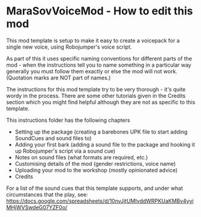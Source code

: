# MaraSovVoiceMod - How to edit this mod

This mod template is setup to make it easy to create a voicepack for a single new voice, 
using Robojumper's voice script.

As part of this it uses specific naming conventions for different parts of the mod - when 
the instructions tell you to name something in a particular way generally you must follow 
them exactly or else the mod will not work. (Quotation marks are NOT part of names.)

The instructions for this mod template try to be very thorough - it's quite wordy in 
the process.  There are some other tutorials given in the Credits section which you might 
find helpful although they are not as specific to this template. 

This instructions folder has the following chapters
 - Setting up the package (creating a barebones UPK file to start adding SoundCues and sound files to)
 - Adding your first bark (adding a sound file to the package and hooking it up Robojumper's script via a sound cue)
 - Notes on sound files (what formats are required, etc.)
 - Customising details of the mod (gender restrictions, voice name)
 - Uploading your mod to the workshop (mostly opinionated advice)
 - Credits

 For a list of the sound cues that this template supports, and under what circumstances that the play, see:  
 https://docs.google.com/spreadsheets/d/10nvJjtUMIvddWRPKUaKMBv4yyiMHjWVSwdeG07YZF0o/
